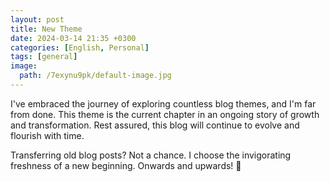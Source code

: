 ```yaml
---
layout: post
title: New Theme
date: 2024-03-14 21:35 +0300
categories: [English, Personal]
tags: [general]
image:
  path: /7exynu9pk/default-image.jpg
---
```


I've embraced the journey of exploring countless blog themes, and I'm far from done. This theme is the current chapter in an ongoing story of growth and transformation. Rest assured, this blog will continue to evolve and flourish with time.

Transferring old blog posts? Not a chance. I choose the invigorating freshness of a new beginning. Onwards and upwards! 🙌